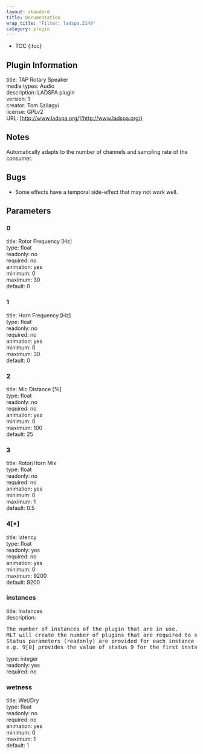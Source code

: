 ```yaml
---
layout: standard
title: Documentation
wrap_title: "Filter: ladspa.2149"
category: plugin
---
```

* TOC
{:toc}

## Plugin Information

title: TAP Rotary Speaker  
media types:
Audio  
description: LADSPA plugin  
version: 1  
creator: Tom Szilagyi  
license: GPLv2  
URL: [http://www.ladspa.org/](http://www.ladspa.org/)  

## Notes

Automatically adapts to the number of channels and sampling rate of the consumer.

## Bugs

* Some effects have a temporal side-effect that may not work well.


## Parameters

### 0

title: Rotor Frequency [Hz]    
type: float  
readonly: no  
required: no  
animation: yes  
minimum: 0  
maximum: 30  
default: 0  

### 1

title: Horn Frequency [Hz]    
type: float  
readonly: no  
required: no  
animation: yes  
minimum: 0  
maximum: 30  
default: 0  

### 2

title: Mic Distance [%]    
type: float  
readonly: no  
required: no  
animation: yes  
minimum: 0  
maximum: 100  
default: 25  

### 3

title: Rotor/Horn Mix    
type: float  
readonly: no  
required: no  
animation: yes  
minimum: 0  
maximum: 1  
default: 0.5  

### 4[*]

title: latency    
type: float  
readonly: yes  
required: no  
animation: yes  
minimum: 0  
maximum: 9200  
default: 9200  

### instances

title: Instances    
description:
<pre>
The number of instances of the plugin that are in use.
MLT will create the number of plugins that are required to support the number of audio channels.
Status parameters (readonly) are provided for each instance and are accessed by specifying the instance number after the identifier (starting at zero).
e.g. 9[0] provides the value of status 9 for the first instance.
</pre>
type: integer  
readonly: yes  
required: no  

### wetness

title: Wet/Dry    
type: float  
readonly: no  
required: no  
animation: yes  
minimum: 0  
maximum: 1  
default: 1  

